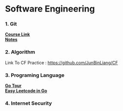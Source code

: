 # Software Engineering

### 1. Git 
[**Course Link**]( https://www.udemy.com/course/git-and-github-bootcamp/learn/lecture/24507864#overview)<br/>
[**Notes**](./git/read.md)<br/>

### 2. Algorithm
Link To CF Practice : https://github.com/JunBinLiang/CF<br/>

### 3. Programing Language
[**Go Tour**](https://tour.golang.org/welcome/1)<br/>
[**Easy Leetcode in Go**](https://github.com/JunBinLiang/CS/tree/main/go)<br/>

### 4. Internet Security
